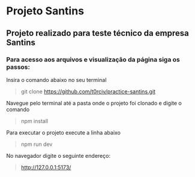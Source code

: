 # Projeto Santins

## Projeto realizado para teste técnico da empresa Santins

### Para acesso aos arquivos e visualização da página siga os passos:

Insira o comando abaixo no seu terminal

> git clone https://github.com/t0rciv/practice-santins.git

Navegue pelo terminal até a pasta onde o projeto foi clonado e digite o comando

> npm install

Para executar o projeto execute a linha abaixo

> npm run dev

No navegador digite o seguinte endereço:

> http://127.0.0.1:5173/
